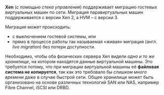 **Xen** (*с помощью стека управления*) поддерживает миграцию гостевых виртуальных машин по сети. Миграция паравиртуальных машин поддерживается с версии Xen 2, а HVM – с версии 3. 

Миграция может происходить:  

* с выключением гостевой системы, или   
* прямо в процессе работы
так называемая «живая» миграция (англ. *live migration*) без потери доступности.  

Необходимо, чтобы оба физических сервера Xen видели *одно и то же хранилище*, на котором находятся данные виртуальной машины. Это требуется потому, что при миграции виртуальной машины её **файловая система не копируется**, так как это требовало бы *слишком много времени* даже в случае быстрой сети. Общее хранилище может быть организовано на основе различных технологий SAN или NAS, например Fibre Channel, iSCSI или DRBD.

<!-- _footer: Xen [Электронный ресурс]. URL: https://en.wikipedia.org/wiki/Xen (дата обращения: 14.04.2020)-->
